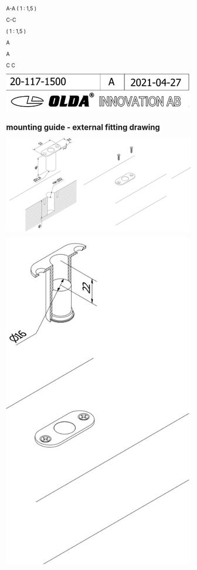 A-A ( 1 : 1,5 )

C-C

 ( 1 : 1,5  )

A

A

C C

![](_page_0_Figure_2.jpeg)

## mounting guide - external fitting drawing

![](_page_0_Figure_1.jpeg)

![](_page_0_Picture_6.jpeg)